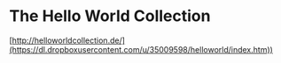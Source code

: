 # The Hello World Collection

[http://helloworldcollection.de/](https://dl.dropboxusercontent.com/u/35009598/helloworld/index.htm))
